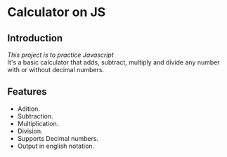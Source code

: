 # Calculator on JS

## Introduction
*This project is to practice Javascript* <br/>
It's a basic calculator that adds, subtract, multiply and divide any number with or without decimal numbers.

## Features

- Adition.
- Subtraction.
- Multiplication.
- Division.
- Supports Decimal numbers.
- Output in english notation.
